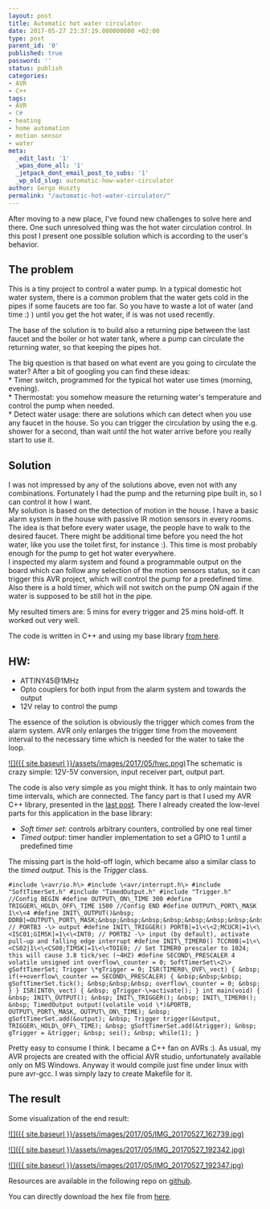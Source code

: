 ```yaml
---
layout: post
title: Automatic hot water circulator
date: 2017-05-27 23:37:19.000000000 +02:00
type: post
parent_id: '0'
published: true
password: ''
status: publish
categories:
- AVR
- C++
tags:
- AVR
- C#
- heating
- home automation
- motion sensor
- water
meta:
  _edit_last: '1'
  _wpas_done_all: '1'
  _jetpack_dont_email_post_to_subs: '1'
  _wp_old_slug: automatic-how-water-circulator
author: Gergo Huszty
permalink: "/automatic-hot-water-circulator/"
---
```

After moving to a new place, I've found new challenges to solve here and there. One such unresolved thing was the hot water circulation control. In this post I present one possible solution which is according to the user's behavior.

## The problem

This is a tiny project to control a water pump. In a typical domestic hot water system, there is a common problem that the water gets cold in the pipes if some faucets are too far. So you have to waste a lot of water (and time :) ) until you get the hot water, if is was not used recently.

The base of the solution is to build also a returning pipe between the last faucet and the boiler or hot water tank, where a pump can circulate the returning water, so that keeping the pipes hot.

<!--more-->

The big question is that based on what event are you going to circulate the water? After a bit of googling you can find these ideas:  
\* Timer switch, programmed for the typical hot water use times (morning, evening).  
\* Thermostat: you somehow measure the returning water's temperature and control the pump when needed.  
\* Detect water usage: there are solutions which can detect when you use any faucet in the house. So you can trigger the circulation by using the e.g. shower for a second, than wait until the hot water arrive before you really start to use it.

## Solution

I was not impressed by any of the solutions above, even not with any combinations. Fortunately I had the pump and the returning pipe built in, so I can control it how I want.  
My solution is based on the detection of motion in the house. I have a basic alarm system in the house with passive IR motion sensors in every rooms. The idea is that before every water usage, the people have to walk to the desired faucet. There might be additional time before you need the hot water, like you use the toilet first, for instance :). This time is most probably enough for the pump to get hot water everywhere.  
I inspected my alarm system and found a programmable output on the board which can follow any selection of the motion sensors status, so it can trigger this AVR project, which will control the pump for a predefined time.  
Also there is a hold timer, which will not switch on the pump ON again if the water is supposed to be still hot in the pipe.

My resulted timers are: 5 mins for every trigger and 25 mins hold-off. It worked out very well.

The code is written in C++ and using my base library [from here](https://github.com/libesz/AvrCppBaseLib).

## HW:

- ATTINY45@1MHz
- Opto couplers for both input from the alarm system and towards the output
- 12V relay to control the pump

The essence of the solution is obviously the trigger which comes from the alarm system. AVR only enlarges the trigger time from the movement interval to the necessary time which is needed for the water to take the loop.

[![]({{ site.baseurl }}/assets/images/2017/05/hwc.png)](https://libesz.digitaltrip.hu/wp-content/uploads/hwc.png)The schematic is crazy simple: 12V-5V conversion, input receiver part, output part.

The code is also very simple as you might think. It has to only maintain two time intervals, which are connected. The fancy part is that I used my AVR C++ library, presented in the [last post](https://libesz.digitaltrip.hu/cpp-on-avr/). There I already created the low-level parts for this application in the base library:

- _Soft timer set_: controls arbitrary counters, controlled by one real timer
- _Timed output_: timer handler implementation to set a GPIO to 1 until a predefined time

The missing part is the hold-off login, which became also a similar class to the _timed output_. This is the _Trigger_ class.

```
#include \<avr/io.h\> #include \<avr/interrupt.h\> #include "SoftTimerSet.h" #include "TimedOutput.h" #include "Trigger.h" //Config BEGIN #define OUTPUT\_ON\_TIME 300 #define TRIGGER\_HOLD\_OFF\_TIME 1500 //Config END #define OUTPUT\_PORT\_MASK 1\<\<4 #define INIT\_OUTPUT()&nbsp; DDRB|=OUTPUT\_PORT\_MASK;&nbsp;&nbsp;&nbsp;&nbsp;&nbsp;&nbsp;&nbsp;&nbsp;&nbsp;&nbsp;&nbsp;&nbsp;&nbsp;&nbsp;&nbsp;&nbsp;&nbsp;&nbsp;&nbsp;&nbsp;&nbsp;&nbsp;&nbsp;&nbsp;&nbsp;&nbsp;&nbsp;&nbsp;&nbsp;&nbsp;&nbsp;&nbsp; // PORTB3 -\> output #define INIT\_TRIGGER() PORTB|=1\<\<2;MCUCR|=1\<\<ISC01;GIMSK|=1\<\<INT0; // PORTB2 -\> input (by default), activate pull-up and falling edge interrupt #define INIT\_TIMER0() TCCR0B|=1\<\<CS02|1\<\<CS00;TIMSK|=1\<\<TOIE0; // Set TIMER0 prescaler to 1024; this will cause 3.8 tick/sec (~4HZ) #define SECOND\_PRESCALER 4 volatile unsigned int overflow\_counter = 0; SoftTimerSet\<2\> gSoftTimerSet; Trigger \*gTrigger = 0; ISR(TIMER0\_OVF\_vect) { &nbsp; if(++overflow\_counter == SECOND\_PRESCALER) { &nbsp;&nbsp;&nbsp; gSoftTimerSet.tick(); &nbsp;&nbsp;&nbsp; overflow\_counter = 0; &nbsp; } } ISR(INT0\_vect) { &nbsp; gTrigger-\>activate(); } int main(void) { &nbsp; INIT\_OUTPUT(); &nbsp; INIT\_TRIGGER(); &nbsp; INIT\_TIMER0(); &nbsp; TimedOutput output((volatile void \*)&PORTB, OUTPUT\_PORT\_MASK, OUTPUT\_ON\_TIME); &nbsp; gSoftTimerSet.add(&output); &nbsp; Trigger trigger(&output, TRIGGER\_HOLD\_OFF\_TIME); &nbsp; gSoftTimerSet.add(&trigger); &nbsp; gTrigger = &trigger; &nbsp; sei(); &nbsp; while(1); }
```

Pretty easy to consume I think. I became a C++ fan on AVRs :). As usual, my AVR projects are created with the official AVR studio, unfortunately available only on MS Windows. Anyway it would compile just fine under linux with pure avr-gcc. I was simply lazy to create Makefile for it.

## The result

Some visualization of the end result:

[![]({{ site.baseurl }}/assets/images/2017/05/IMG_20170527_162739.jpg)](https://libesz.digitaltrip.hu/wp-content/uploads/IMG_20170527_162739.jpg)

[![]({{ site.baseurl }}/assets/images/2017/05/IMG_20170527_192342.jpg)](https://libesz.digitaltrip.hu/wp-content/uploads/IMG_20170527_192342.jpg)

[![]({{ site.baseurl }}/assets/images/2017/05/IMG_20170527_192347.jpg)](https://libesz.digitaltrip.hu/wp-content/uploads/IMG_20170527_192347.jpg)

Resources are available in the following repo on [github](https://github.com/libesz/hwc).

You can directly download the hex file from [here](https://libesz.digitaltrip.hu/wp-content/uploads/hwc.zip).

